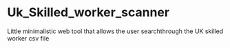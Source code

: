 # Uk_Skilled_worker_scanner
Little minimalistic web tool that allows the user searchthrough the UK skilled worker csv file
